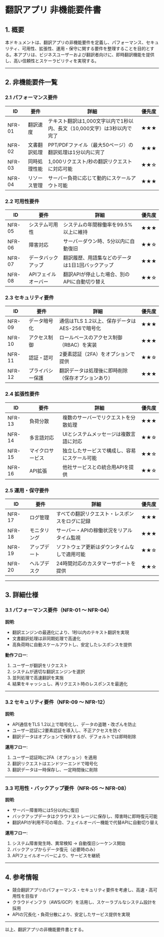 # **翻訳アプリ 非機能要件書**

## **1. 概要**
本ドキュメントは、翻訳アプリの非機能要件を定義し、パフォーマンス、セキュリティ、可用性、拡張性、運用・保守に関する要件を整理することを目的とする。本アプリは、ビジネスユーザーおよび翻訳者向けに、即時翻訳機能を提供し、高い信頼性とスケーラビリティを実現する。

---

## **2. 非機能要件一覧**

### **2.1 パフォーマンス要件**
| ID | 要件 | 詳細 | 優先度 |
|----|------|------|------|
| NFR-01 | 翻訳速度 | テキスト翻訳は1,000文字以内で1秒以内、長文（10,000文字）は3秒以内で完了 | ★★★ |
| NFR-02 | 文書翻訳処理 | PPT/PDFファイル（最大50ページ）の翻訳処理は1分以内に完了 | ★★★ |
| NFR-03 | 同時処理性能 | 1,000リクエスト/秒の翻訳リクエストに対応可能 | ★★☆ |
| NFR-04 | リソース管理 | サーバー負荷に応じて動的にスケールアウト可能 | ★★★ |

### **2.2 可用性要件**
| ID | 要件 | 詳細 | 優先度 |
|----|------|------|------|
| NFR-05 | システム可用性 | システムの年間稼働率を99.5%以上に維持 | ★★★ |
| NFR-06 | 障害対応 | サーバーダウン時、5分以内に自動復旧 | ★★☆ |
| NFR-07 | データバックアップ | 翻訳履歴、用語集などのデータは1日1回バックアップ | ★★★ |
| NFR-08 | APIフェイルオーバー | 翻訳APIが停止した場合、別のAPIに自動切り替え | ★★☆ |

### **2.3 セキュリティ要件**
| ID | 要件 | 詳細 | 優先度 |
|----|------|------|------|
| NFR-09 | データ暗号化 | 通信はTLS 1.2以上、保存データはAES-256で暗号化 | ★★★ |
| NFR-10 | アクセス制御 | ロールベースのアクセス制御（RBAC）を実装 | ★★★ |
| NFR-11 | 認証・認可 | 2要素認証（2FA）をオプションで提供 | ★★☆ |
| NFR-12 | プライバシー保護 | 翻訳データは処理後に即時削除（保存オプションあり） | ★★★ |

### **2.4 拡張性要件**
| ID | 要件 | 詳細 | 優先度 |
|----|------|------|------|
| NFR-13 | 負荷分散 | 複数のサーバーでリクエストを分散処理 | ★★★ |
| NFR-14 | 多言語対応 | UIとシステムメッセージは複数言語に対応 | ★★☆ |
| NFR-15 | マイクロサービス | 独立したサービスで構成し、容易にスケール可能 | ★★☆ |
| NFR-16 | API拡張 | 他社サービスとの統合用APIを提供 | ★★☆ |

### **2.5 運用・保守要件**
| ID | 要件 | 詳細 | 優先度 |
|----|------|------|------|
| NFR-17 | ログ管理 | すべての翻訳リクエスト・レスポンスをログに記録 | ★★★ |
| NFR-18 | モニタリング | サーバー・APIの稼働状況をリアルタイム監視 | ★★★ |
| NFR-19 | アップデート | ソフトウェア更新はダウンタイムなしで適用可能 | ★★☆ |
| NFR-20 | ヘルプデスク | 24時間対応のカスタマーサポートを提供 | ★★☆ |

---

## **3. 詳細仕様**

### **3.1 パフォーマンス要件（NFR-01 ～ NFR-04）**
**説明**:
- 翻訳エンジンの最適化により、1秒以内のテキスト翻訳を実現
- 文書翻訳処理は非同期処理で高速化
- 高負荷時に自動スケールアウトし、安定したレスポンスを提供

**動作フロー**:
1. ユーザーが翻訳をリクエスト
2. システムが適切な翻訳エンジンを選択
3. 並列処理で高速翻訳を実施
4. 結果をキャッシュし、再リクエスト時のレスポンスを最適化

---

### **3.2 セキュリティ要件（NFR-09 ～ NFR-12）**
**説明**:
- API通信をTLS 1.2以上で暗号化し、データの盗聴・改ざんを防止
- ユーザー認証に2要素認証を導入し、不正アクセスを防ぐ
- 翻訳データはオプションで保持するが、デフォルトでは即時削除

**運用フロー**:
1. ユーザー認証時に2FA（オプション）を適用
2. 翻訳リクエストはエンドツーエンドで暗号化
3. 翻訳データは一時保存し、一定時間後に削除

---

### **3.3 可用性・バックアップ要件（NFR-05 ～ NFR-08）**
**説明**:
- サーバー障害時には5分以内に復旧
- バックアップデータはクラウドストレージに保存し、障害時に即時復元可能
- 翻訳APIが利用不可の場合、フェイルオーバー機能で代替APIに自動切り替え

**運用フロー**:
1. システム障害発生時、異常検知 → 自動復旧シーケンス開始
2. バックアップからデータ復元（必要時のみ）
3. APIフェイルオーバーにより、サービスを継続

---

## **4. 参考情報**
- 競合翻訳アプリのパフォーマンス・セキュリティ要件を考慮し、高速・高可用性を目指す
- クラウドインフラ（AWS/GCP）を活用し、スケーラブルなシステム設計を採用
- APIの冗長化・負荷分散により、安定したサービス提供を実現

---

以上、翻訳アプリの非機能要件書とする。

